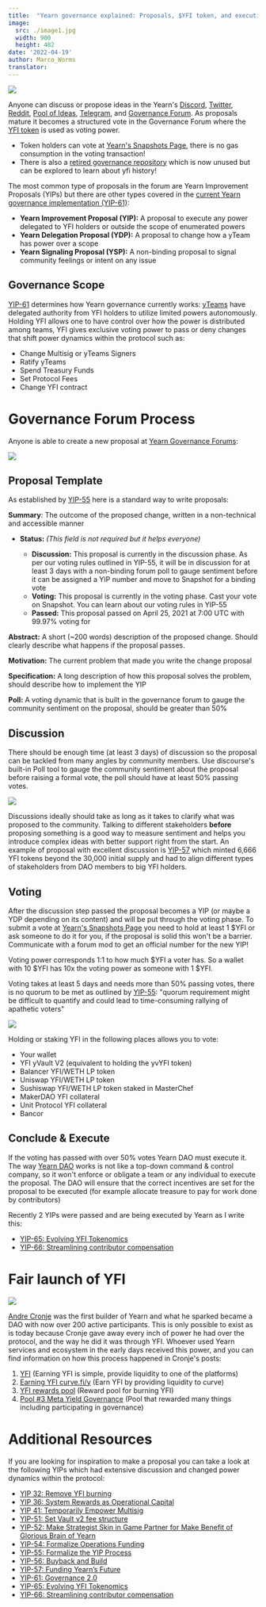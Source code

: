 ```yaml
---
title:  "Yearn governance explained: Proposals, $YFI token, and execution"
image:
  src: ./image1.jpg
  width: 900
  height: 482
date: '2022-04-19'
author: Marco_Worms
translator: 
---
```


![](./image1.png?w=900&h=482)

Anyone can discuss or propose ideas in the Yearn's [Discord](https://discord.com/invite/6PNv2nF), [Twitter](https://twitter.com/iearnfinance), [Reddit](https://www.reddit.com/r/yearn_finance), [Pool of Ideas](https://yearnfinance.notion.site/yearnfinance/Pool-of-Ideas-d75383ade9154d8bb6163388c6c2b39b), [Telegram](https://t.me/yearnfinance/), and [Governance Forum](https://gov.yearn.finance/). As proposals mature it becomes a structured vote in the Governance Forum where the [YFI token](https://www.coingecko.com/en/coins/yearn-finance) is used as voting power.

* Token holders can vote at [Yearn's Snapshots Page](https://yearn.snapshot.page/#/), there is no gas consumption in the voting transaction!
* There is also a [retired governance repository](https://docs.yearn.finance/contributing/governance/proposal-repository) which is now unused but can be explored to learn about yfi history!

The most common type of proposals in the forum are Yearn Improvement Proposals (YIPs) but there are other types covered in the [current Yearn governance implementation (YIP-61)](https://gov.yearn.finance/t/yip-61-governance-2-0/10460):

- **Yearn Improvement Proposal (YIP):** A proposal to execute any power delegated to YFI holders or outside the scope of enumerated powers	
- **Yearn Delegation Proposal (YDP):** A proposal to change how a yTeam has power over a scope
- **Yearn Signaling Proposal (YSP):** A non-binding proposal to signal community feelings or intent on any issue

## Governance Scope

[YIP-61](https://gov.yearn.finance/t/yip-61-governance-2-0/10460) determines how Yearn governance currently works: [yTeams](https://gov.yearn.finance/t/yip-61-governance-2-0/10460#yteams-9) have delegated authority from YFI holders to utilize limited powers autonomously. Holding YFI allows one to have control over how the power is distributed among teams, YFI gives exclusive voting power to pass or deny changes that shift power dynamics within the protocol such as:

* Change Multisig or yTeams Signers
* Ratify yTeams
* Spend Treasury Funds
* Set Protocol Fees
* Change YFI contract

# Governance Forum Process 

Anyone is able to create a new proposal at [Yearn Governance Forums](https://gov.yearn.finance/):

![](./image2.png?w=900&h=486)

## Proposal Template

As established by [YIP-55](https://gov.yearn.finance/t/yip-55-formalize-the-yip-process/7959) here is a standard way to write proposals:

**Summary**:
The outcome of the proposed change, written in a non-technical and accessible manner

- **Status:** *(This field is not required but it helps everyone)*

    - **Discussion:** This proposal is currently in the discussion phase. As per our voting rules outlined in YIP-55, it will be in discussion for at least 3 days with a non-binding forum poll to gauge sentiment before it can be assigned a YIP number and move to Snapshot for a binding vote
    - **Voting:** This proposal is currently in the voting phase. Cast your vote on Snapshot. You can learn about our voting rules in YIP-55
    - **Passed:** This proposal passed on April 25, 2021 at 7:00 UTC with 99.97% voting for

**Abstract:**
A short (~200 words) description of the proposed change. Should clearly describe what happens if the proposal passes.

**Motivation:**
The current problem that made you write the change proposal

**Specification:**
A long description of how this proposal solves the problem, should describe how to implement the YIP

**Poll:**
A voting dynamic that is built in the governance forum to gauge the community sentiment on the proposal, should be greater than 50%

## Discussion

There should be enough time (at least 3 days) of discussion so the proposal can be tackled from many angles by community members. Use discourse's built-in Poll tool to gauge the community sentiment about the proposal before raising a formal vote, the poll should have at least 50% passing votes.

![](./image3.png?w=900&h=351)

Discussions ideally should take as long as it takes to clarify what was proposed to the community. Talking to different stakeholders **before** proposing something is a good way to measure sentiment and helps you introduce complex ideas with better support right from the start. An example of proposal with excellent discussion is [YIP-57](https://gov.yearn.finance/t/yip-57-funding-yearns-future/9319) which minted 6,666 YFI tokens beyond the 30,000 initial supply and had to align different types of stakeholders from DAO members to big YFI holders.

## Voting

After the discussion step passed the proposal becomes a YIP (or maybe a YDP depending on its content) and will be put through the voting phase. To submit a vote at [Yearn's Snapshots Page](https://yearn.snapshot.page/#/) you need to hold at least 1 $YFI or ask someone to do it for you, if the proposal is solid this won't be a barrier. Communicate with a forum mod to get an official number for the new YIP! 

Voting power corresponds 1:1 to how much $YFI a voter has. So a wallet with 10 $YFI has 10x the voting power as someone with 1 $YFI.

Voting takes at least 5 days and needs more than 50% passing votes, there is no quorum to be met as outlined by [YIP-55](https://gov.yearn.finance/t/yip-55-formalize-the-yip-process/7959): "quorum requirement might be difficult to quantify and could lead to time-consuming rallying of apathetic voters"

![](./image4.png?w=900&h=543)

Holding or staking YFI in the following places allows you to vote:
- Your wallet
- YFI yVault V2 (equivalent to holding the yvYFI token)
- Balancer YFI/WETH LP token
- Uniswap YFI/WETH LP token
- Sushiswap YFI/WETH LP token staked in MasterChef
- MakerDAO YFI collateral
- Unit Protocol YFI collateral
- Bancor

## Conclude & Execute

If the voting has passed with over 50% votes Yearn DAO must execute it. The way [Yearn DAO](https://yearnfinance.notion.site/yearnfinance/Welcome-to-Yearn-Finance-26d6c4210e3e405c9f02f84ba567a249) works is not like a top-down command & control company, so it won't enforce or obligate a team or any individual to execute the proposal. The DAO will ensure that the correct incentives are set for the proposal to be executed (for example allocate treasure to pay for work done by contributors)

Recently 2 YIPs were passed and are being executed by Yearn as I write this:

- [YIP-65: Evolving YFI Tokenomics](https://gov.yearn.finance/t/yip-65-evolving-yfi-tokenomics/11994)
- [YIP-66: Streamlining contributor compensation](https://gov.yearn.finance/t/yip-66-streamlining-contributor-compensation/12247)

# Fair launch of YFI

![](./image5.png?w=900&h=228)

 [Andre Cronje](https://medium.com/@andrecronje) was the first builder of Yearn and what he sparked became a DAO with now over 200 active participants. This is only possible to exist as is today because Cronje gave away every inch of power he had over the protocol, and the way he did it was through YFI. Whoever used Yearn services and ecosystem in the early days received this power, and you can find information on how this process happened in Cronje's posts:

1) [YFI](https://medium.com/iearn/yfi-df84573db81) (Earning YFI is simple, provide liquidity to one of the platforms)
1) [Earning YFI curve.fi/y](https://medium.com/iearn/earning-yfi-y-curve-fi-53b5fd347f0f) (Earn YFI by providing liquidity to curve)
1) [YFI rewards pool](https://medium.com/iearn/yfi-rewards-pool-810ef9256ec6) (Reward pool for burning YFI)
1) [Pool #3 Meta Yield Governance](https://medium.com/iearn/pool-3-meta-yield-governance-58f68e6d2f19) (Pool that rewarded many things including participating in governance)

# Additional Resources

If you are looking for inspiration to make a proposal you can take a look at the following YIPs which had extensive discussion and changed power dynamics within the protocol:

- [YIP 32: Remove YFI burning](https://gov.yearn.finance/t/yip-32-remove-yfi-burning/1907)
- [YIP 36: System Rewards as Operational Capital](https://gov.yearn.finance/t/yip-36-system-rewards-as-operational-capital/2311)
- [YIP 41: Temporarily Empower Multisig](https://gov.yearn.finance/t/yip-41-temporarily-empower-multisig/3630/2)
- [YIP-51: Set Vault v2 fee structure](https://gov.yearn.finance/t/yip-51-set-vault-v2-fee-structure/7752)
- [YIP-52: Make Strategist Skin in Game Partner for Make Benefit of Glorious Brain of Yearn](https://gov.yearn.finance/t/yip-52-make-strategist-skin-in-game-partner-for-make-benefit-of-glorious-brain-of-yearn/7856)
- [YIP-54: Formalize Operations Funding](https://gov.yearn.finance/t/yip-54-formalize-operations-funding/7956)
- [YIP-55: Formalize the YIP Process](https://gov.yearn.finance/t/yip-55-formalize-the-yip-process/7959)
- [YIP-56: Buyback and Build](https://gov.yearn.finance/t/yip-56-buyback-and-build/8929)
- [YIP-57: Funding Yearn’s Future](https://gov.yearn.finance/t/yip-57-funding-yearns-future/9319)
- [YIP-61: Governance 2.0](https://gov.yearn.finance/t/yip-61-governance-2-0/10460)
- [YIP-65: Evolving YFI Tokenomics](https://gov.yearn.finance/t/yip-65-evolving-yfi-tokenomics/11994)
- [YIP-66: Streamlining contributor compensation](https://gov.yearn.finance/t/yip-66-streamlining-contributor-compensation/12247)
